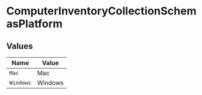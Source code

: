 # ComputerInventoryCollectionSchemasPlatform


## Values

| Name      | Value     |
| --------- | --------- |
| `Mac`     | Mac       |
| `Windows` | Windows   |